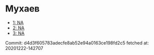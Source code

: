 # Мухаев
- [1: NA](1.md)
- [2: NA](2.md)
- [3: NA](3.md)

Commit: d4d3f605783adecfe8ab52e94a0163ce198fd2c5
 fetched at: 20201222-142707

